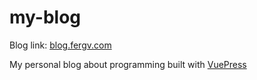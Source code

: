 # my-blog

Blog link: [blog.fergv.com](https://blog.fergv.com)

My personal blog about programming built with [VuePress](https://vuepress.vuejs.org/)
